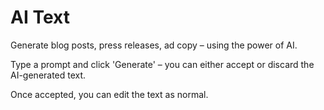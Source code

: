 # AI Text

Generate blog posts, press releases, ad copy – using the power of AI.

Type a prompt and click 'Generate' – you can either accept or discard the AI-generated text.

Once accepted, you can edit the text as normal.
